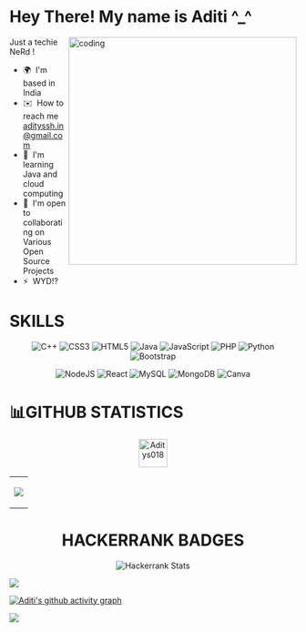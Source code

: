 
Hey There! My name is Aditi ^_^
=============================================================================================================================

<img align="right" alt="coding" width="400" src="https://64.media.tumblr.com/83ab6d6c3e5e8a301c9537e24e9790f9/826a2514c6376f30-55/s1280x1920/e25d3e5edae3cdd4795c4308031b7196284f5ea2.gif">


Just a techie NeRd !

*   🌍  I'm based in India
*   ✉️  How to reach me [adityssh.in@gmail.com](mailto:adityssh.in@gmail.com)
*   🧠  I'm learning Java and cloud computing
*   🤝  I'm open to collaborating on Various Open Source Projects
*   ⚡  WYD!?

<h1 align="left">SKILLS</h1>
<div align="center">
<p>

 ![C++](https://img.shields.io/badge/c++-%2300599C.svg?style=for-the-badge&logo=c%2B%2B&logoColor=white) 
 ![CSS3](https://img.shields.io/badge/css3-%231572B6.svg?style=for-the-badge&logo=css3&logoColor=white)
 ![HTML5](https://img.shields.io/badge/html5-%23E34F26.svg?style=for-the-badge&logo=html5&logoColor=white)
 ![Java](https://img.shields.io/badge/java-%23ED8B00.svg?style=for-the-badge&logo=java&logoColor=white)
 ![JavaScript](https://img.shields.io/badge/javascript-%23323330.svg?style=for-the-badge&logo=javascript&logoColor=%23F7DF1E)
 ![PHP](https://img.shields.io/badge/php-%23777BB4.svg?style=for-the-badge&logo=php&logoColor=white)
 ![Python](https://img.shields.io/badge/python-3670A0?style=for-the-badge&logo=python&logoColor=ffdd54)
 ![Bootstrap](https://img.shields.io/badge/bootstrap-%23563D7C.svg?style=for-the-badge&logo=bootstrap&logoColor=white)
 
 </p>
  
  </div>
 <div align="center">
<p>
  
 ![NodeJS](https://img.shields.io/badge/node.js-6DA55F?style=for-the-badge&logo=node.js&logoColor=white)
 ![React](https://img.shields.io/badge/react-%2320232a.svg?style=for-the-badge&logo=react&logoColor=%2361DAFB)
 ![MySQL](https://img.shields.io/badge/mysql-%2300f.svg?style=for-the-badge&logo=mysql&logoColor=white)
 ![MongoDB](https://img.shields.io/badge/MongoDB-%234ea94b.svg?style=for-the-badge&logo=mongodb&logoColor=white)
 ![Canva](https://img.shields.io/badge/Canva-%2300C4CC.svg?style=for-the-badge&logo=Canva&logoColor=white)

 </p>
 </div>

# 📊GITHUB STATISTICS
 
<p align="center" margin="50cm"> <img src="https://komarev.com/ghpvc/?username=Aditys018&label=Profile%20views&color=0e75b6&style=flat" alt="Aditys018 "  height="50" length="40" /> </p>

<!-- ![Anurag's GitHub stats](https://github-readme-stats.vercel.app/api?username=Aditys018&show_icons=true&theme=transparent)
  
   <a href="https://github.com/Aditys018/github-readme-stats"> 
  <div align="center"> 
       
![Top Langs](https://github-readme-stats.vercel.app/api/top-langs/?username=Aditys018&layout=compact&show_icons=true&bg_color=0d1117&hide_border=false)
 </div>
     </a> -->
<table>
<tr>
  <td align="center">
  <p align="center">
    <a href="https://github.com/Aditys018">
      <img align="center" src="https://github-readme-stats.vercel.app/api/top-langs?username=Aditys018&show_icons=true&theme=tokyo-night&locale=en&bg_color=0d1117&hide_border=false&layout=compact"/>
    </a>
    </td>

  </p>
 </tr>
</table>

<h1 align="center">HACKERRANK BADGES</h1>
<div align="center">

 ![Hackerrank Stats](https://hackerrank-stats.vercel.app/api?username=adityssh_in)
</div>
<img align="center" src="https://github-readme-streak-stats.herokuapp.com/?user=Aditys018&theme=tokyonight&hide_border=false"/>


[![Aditi's github activity graph](https://github-readme-activity-graph.vercel.app/graph?username=Aditys018&theme=tokyo-night)](https://github.com/Aditys018/github-readme-activity-graph)


![](https://capsule-render.vercel.app/api?type=waving&height=100&width=500&section=footer&align=center)

<!-- <img align="center" alt="coding" width="1000" height="300" src="https://64.media.tumblr.com/83ab6d6c3e5e8a301c9537e24e9790f9/826a2514c6376f30-55/s1280x1920/e25d3e5edae3cdd4795c4308031b7196284f5ea2.gif">

<h3 text-align="center">I keep pressing the space bar, but I'm still on earth ^_-</h3>
 -->
